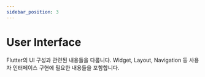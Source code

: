 ```yaml
---
sidebar_position: 3
---
```


# User Interface

Flutter의 UI 구성과 관련된 내용들을 다룹니다. Widget, Layout, Navigation 등 사용자 인터페이스 구현에 필요한 내용들을 포함합니다. 